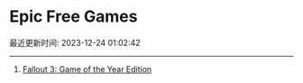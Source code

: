 # Epic Free Games

最近更新时间: 2023-12-24 01:02:42

--- 
1. [Fallout 3: Game of the Year Edition](https://store.epicgames.com/en-US/p/fallout-3-game-of-the-year-edition) 
